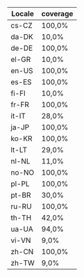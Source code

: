 ﻿| Locale | coverage |
| ------ | -------- |
| cs-CZ | 100,0% |
| da-DK | 10,0% |
| de-DE | 100,0% |
| el-GR | 10,0% |
| en-US | 100,0% |
| es-ES | 100,0% |
| fi-FI | 10,0% |
| fr-FR | 100,0% |
| it-IT | 28,0% |
| ja-JP | 100,0% |
| ko-KR | 100,0% |
| lt-LT | 29,0% |
| nl-NL | 11,0% |
| no-NO | 100,0% |
| pl-PL | 100,0% |
| pt-BR | 30,0% |
| ru-RU | 100,0% |
| th-TH | 42,0% |
| ua-UA | 94,0% |
| vi-VN | 9,0% |
| zh-CN | 100,0% |
| zh-TW | 9,0% |
